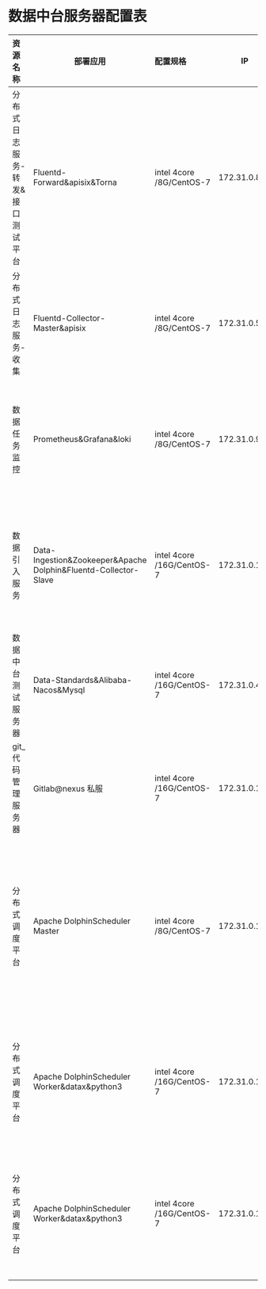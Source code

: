 # 数据中台服务器配置表



| 资源名称                         | 部署应用                                                     | 配置规格                  | IP           | 应用场景                                                     | 性能分析                                        |
| :------------------------------- | ------------------------------------------------------------ | :------------------------ | ------------ | ------------------------------------------------------------ | ----------------------------------------------- |
| 分布式日志服务-转发&接口测试平台 | Fluentd-Forward&apisix&Torna                                 | intel 4core /8G/CentOS-7  | 172.31.0.80  | 数据网关&i统一访问日志收集获取                         | 目前接受50-300TPS的日志数据                 |
| 分布式日志服务-收集              | Fluentd-Collector-Master&apisix                              | intel 4core /8G/CentOS-7  | 172.31.0.52  | 数据网关&数据日志数据转存到ES和HDFS                              | 目前接受50-300TPS的日志数据               |
| 数据任务监控                     | Prometheus&Grafana&loki                                      | intel 4core /8G/CentOS-7  | 172.31.0.96  | 监控数据引入批量任务的执行处理情况，支持钉钉上发布提醒告警   |                                                 |
| 数据引入服务                     | Data-Ingestion&Zookeeper&Apache Dolphin&Fluentd-Collector-Slave | intel 4core /16G/CentOS-7 | 172.31.0.112 | 解析引入上游批次数据，存储数据中心mysql最终进入update贴源层  |                                                 |
| 数据中台测试服务器               | Data-Standards&Alibaba-Nacos&Mysql                           | intel 4core /16G/CentOS-7 | 172.31.0.44  | 数据标准，分布式服务注册中心                                 | 3个nacos节点互相注册，对外使用nignx发布注册服务 |
| git_代码管理服务器               | Gitlab@nexus 私服                                              | intel 4core /16G/CentOS-7 | 172.31.0.18  | gitlab源代码管理                                             |                                                 |
| 分布式调度平台                   | Apache DolphinScheduler Master                               | intel 4core /8G/CentOS-7  | 172.31.0.136  | 调度中心采用去中心化策略，Master负责统一调度配置和扫描，调度资源管理，系统管理等功能 |                                                 |
| 分布式调度平台                   | Apache DolphinScheduler Worker&datax&python3                 | intel 4core /16G/CentOS-7 |  172.31.0.128 | 调度中心采用去中心化策略，Worker负责具体的调度DAG任务执行器  |                                                 |
| 分布式调度平台                   | Apache DolphinScheduler Worker&datax&python3                 | intel 4core /16G/CentOS-7 |  172.31.0.143 | 调度中心采用去中心化策略，Worker负责具体的调度DAG任务执行器  |                                                 |

